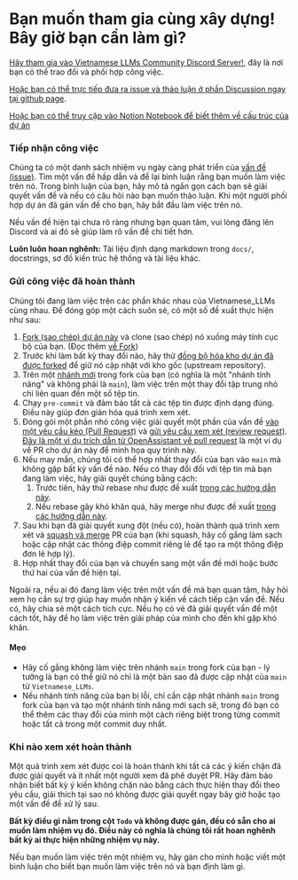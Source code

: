 
# Bạn muốn tham gia cùng xây dựng! Bây giờ bạn cần làm gì?

[Hãy tham gia vào Vietnamese LLMs Community Discord Server!](https://discord.gg/eH7eg4fT), đây là nơi bạn cỏ thể trao đổi và phối hợp công việc.

[Hoặc bạn có thể trực tiếp đưa ra issue và thảo luận ở phần Discussion ngạy tại github page](https://github.com/TranNhiem/Vietnamese_LLMs/discussions).

[Hoặc bạn có thể truy cập vào Notion Notebook để biết thêm về cấu trúc của dự án](https://scarce-cuticle-863.notion.site/Vietnamese-LLMs-Community-Project-aea639588fbe428480da15fd3e2a0c22?pvs=4)

### Tiếp nhận công việc

Chúng ta có một danh sách nhiệm vụ ngày càng phát triển của [vấn đề (issue)](https://github.com/TranNhiem/Vietnamese_LLMs/issues). Tìm một vấn đề hấp dẫn và để lại bình luận rằng bạn muốn làm việc trên nó. Trong bình luận của bạn, hãy mô tả ngắn gọn cách bạn sẽ giải quyết vấn đề và nếu có câu hỏi nào bạn muốn thảo luận. Khi một người phối hợp dự án đã gán vấn đề cho bạn, hãy bắt đầu làm việc trên nó.

Nếu vấn đề hiện tại chưa rõ ràng nhưng bạn quan tâm, vui lòng đăng lên Discord và ai đó sẽ giúp làm rõ vấn đề chi tiết hơn.

**Luôn luôn hoan nghênh:** Tài liệu định dạng markdown trong `docs/`, docstrings, sơ đồ kiến trúc hệ thống và tài liệu khác.

### Gửi công việc đã hoàn thành

Chúng tôi đang làm việc trên các phần khác nhau của Vietnamese_LLMs cùng nhau. Để đóng góp một cách suôn sẻ, có một số đề xuất thực hiện như sau:

1. [Fork (sao chép) dự án này](https://docs.github.com/en/get-started/quickstart/fork-a-repo) và clone (sao chép) nó xuống máy tính cục bộ của bạn. (Đọc thêm [về Fork](https://docs.github.com/en/pull-requests/collaborating-with-pull-requests/working-with-forks/about-forks))
2. Trước khi làm bất kỳ thay đổi nào, hãy thử [đồng bộ hóa kho dự án đã được forked](https://docs.github.com/en/pull-requests/collaborating-with-pull-requests/working-with-forks/syncing-a-fork) để giữ nó cập nhật với kho gốc (upstream repository).
3. Trên một [nhánh mới](https://docs.github.com/en/pull-requests/collaborating-with-pull-requests/proposing-changes-to-your-work-with-pull-requests/creating-and-deleting-branches-within-your-repository) trong fork của bạn (có nghĩa là một "nhánh tính năng" và không phải là `main`), làm việc trên một thay đổi tập trung nhỏ chỉ liên quan đến một số tệp tin.
4. Chạy `pre-commit` và đảm bảo tất cả các tệp tin được định dạng đúng. Điều này giúp đơn giản hóa quá trình xem xét.
5. Đóng gói một phần nhỏ công việc giải quyết một phần của vấn đề [vào một yêu cầu kéo (Pull Request)](https://docs.github.com/en/pull-requests/collaborating-with-pull-requests/proposing-changes-to-your-work-with-pull-requests/creating-a-pull-request-from-a-fork) và [gửi yêu cầu xem xét (review request)](https://docs.github.com/en/pull-requests/collaborating-with-pull-requests/proposing-changes-to-your-work-with-pull-requests/requesting-a-pull-request-review). [Đây là một ví dụ trích dẫn từ OpenAssistant về pull request](https://github.com/LAION-AI/Open-Assistant/pull/658) là một ví dụ về PR cho dự án này để minh họa quy trình này.
6. Nếu may mắn, chúng tôi có thể hợp nhất thay đổi của bạn vào `main` mà không gặp bất kỳ vấn đề nào. Nếu có thay đổi đối với tệp tin mà bạn đang làm việc, hãy giải quyết chúng bằng cách:
   1. Trước tiên, hãy thử rebase như được đề xuất [trong các hướng dẫn này](https://timwise.co.uk/2019/10/14/merge-vs-rebase/#should-you-rebase).
   2. Nếu rebase gây khó khăn quá, hãy merge như được đề xuất [trong các hướng dẫn này](https://timwise.co.uk/2019/10/14/merge-vs-rebase/#should-you-merge).
7. Sau khi bạn đã giải quyết xung đột (nếu có), hoàn thành quá trình xem xét và [squash và merge](https://docs.github.com/en/pull-requests/collaborating-with-pull-requests/incorporating-changes-from-a-pull-request/about-pull-request-merges#squash-and-merge-your-commits) PR của bạn (khi squash, hãy cố gắng làm sạch hoặc cập nhật các thông điệp commit riêng lẻ để tạo ra một thông điệp đơn lẻ hợp lý).
8. Hợp nhất thay đổi của bạn và chuyển sang một vấn đề mới hoặc bước thứ hai của vấn đề hiện tại.

Ngoài ra, nếu ai đó đang làm việc trên một vấn đề mà bạn quan tâm, hãy hỏi xem họ cần sự trợ giúp hay muốn nhận ý kiến về cách tiếp cận vấn đề. Nếu có, hãy chia sẻ một cách tích cực. Nếu họ có vẻ đã giải quyết vấn đề một cách tốt, hãy để họ làm việc trên giải pháp của mình cho đến khi gặp khó khăn.

#### Mẹo

- Hãy cố gắng không làm việc trên nhánh `main` trong fork của bạn - lý tưởng là bạn có thể giữ nó chỉ là một bản sao đã được cập nhật của `main` từ `Vietnamese_LLMs`.
- Nếu nhánh tính năng của bạn bị lỗi, chỉ cần cập nhật nhánh `main` trong fork của bạn và tạo một nhánh tính năng mới sạch sẽ, trong đó bạn có thể thêm các thay đổi của mình một cách riêng biệt trong từng commit hoặc tất cả trong một commit duy nhất.

### Khi nào xem xét hoàn thành

Một quá trình xem xét được coi là hoàn thành khi tất cả các ý kiến chặn đã được giải quyết và ít nhất một người xem đã phê duyệt PR. Hãy đảm bảo nhận biết bất kỳ ý kiến không chặn nào bằng cách thực hiện thay đổi theo yêu cầu, giải thích tại sao nó không được giải quyết ngay bây giờ hoặc tạo một vấn đề để xử lý sau.


**Bất kỳ điều gì nằm trong cột `Todo` và không được gán, đều có sẵn cho ai muốn làm nhiệm vụ đó. Điều này có nghĩa là chúng tôi rất hoan nghênh bất kỳ ai thực hiện những nhiệm vụ này.**

Nếu bạn muốn làm việc trên một nhiệm vụ, hãy gán cho mình hoặc viết một bình luận cho biết bạn muốn làm việc trên nó và bạn định làm gì.

